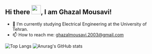 ## Hi there <img src="https://raw.githubusercontent.com/MartinHeinz/MartinHeinz/master/wave.gif" width="30px">, I am Ghazal Mousavi!
- 🔭 I’m currently studying Electrical Engineering at the University of Tehran.
- 📫 How to reach me: ghazalmousavi.2003@gmail.com

![Top Langs](https://github-readme-stats.vercel.app/api/top-langs/?username=ghazalmousavi&langs_count=4)
![Anurag's GitHub stats](https://github-readme-stats.vercel.app/api?username=ghazalmousavi&show_icons=true&theme=radical)

<!--
**ghazalmousavi/ghazalmousavi** is a ✨ _special_ ✨ repository because its `README.md` (this file) appears on your GitHub profile.

Here are some ideas to get you started:

- 🔭 I’m currently working on ...
- 🌱 I’m currently learning ...
- 👯 I’m looking to collaborate on ...
- 🤔 I’m looking for help with ...
- 💬 Ask me about ...
- 📫 How to reach me: ...
- 😄 Pronouns: ...
- ⚡ Fun fact: ...
-->
